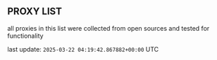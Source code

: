 ## PROXY LIST

all proxies in this list were collected from open sources and tested for functionality

last update: `2025-03-22 04:19:42.867882+00:00` UTC